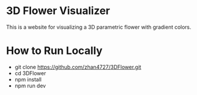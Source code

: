 # 3D Flower Visualizer

This is a website for visualizing a 3D parametric flower with gradient colors.

# How to Run Locally
* git clone https://github.com/zhan4727/3DFlower.git
* cd 3DFlower
* npm install
* npm run dev